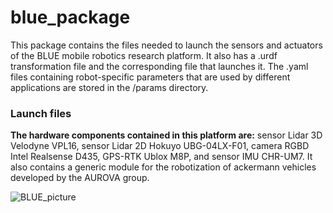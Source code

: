 # blue_package
This package contains the files needed to launch the sensors and actuators of the BLUE mobile robotics research platform. It also has a .urdf transformation file and the corresponding file that launches it. The .yaml files containing robot-specific parameters that are used by different applications are stored in the /params directory.

### Launch files

**The hardware components contained in this platform are:** sensor Lidar 3D Velodyne  VPL16, sensor Lidar 2D Hokuyo UBG-04LX-F01, camera  RGBD Intel Realsense D435, GPS-RTK Ublox M8P, and sensor IMU CHR-UM7. It also contains a generic module for the robotization of ackermann vehicles developed by the AUROVA group.

![BLUE_picture](/images/blue.jpg)
